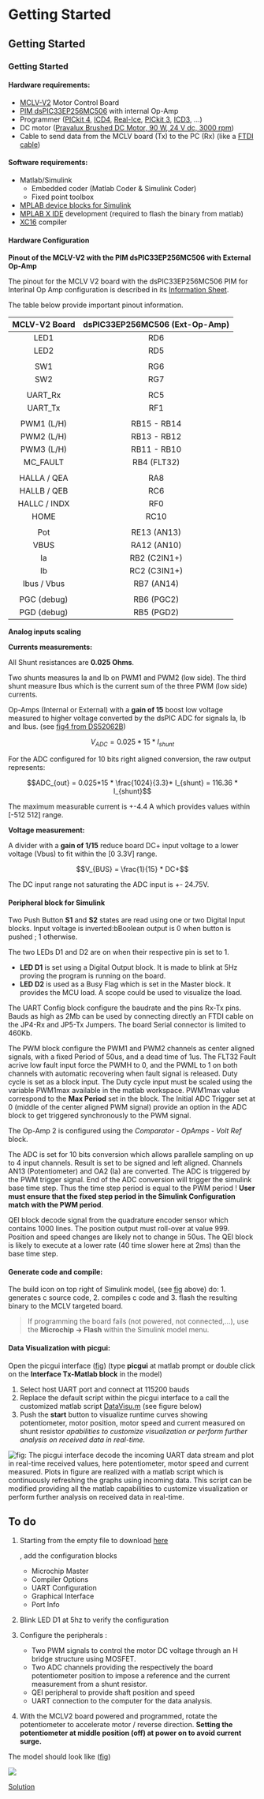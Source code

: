 # Getting Started

## Getting Started

### Getting Started

#### Hardware requirements:

* [MCLV-V2](https://www.microchip.com/dsPICDEMMCLV-2DevelopmentBoard866) Motor Control Board
* [PIM dsPIC33EP256MC506](https://www.microchip.com/DevelopmentTools/ProductDetails/ma330031) with internal Op-Amp
* Programmer \([PICkit 4](https://www.microchip.com/pickit4), [ICD4](https://www.microchip.com/icd4), [Real-Ice](https://www.microchip.com/realice), [PICkit 3](https://www.microchip.com/pickit3), [ICD3](https://www.microchip.com/icd3), ...\)
* DC motor \([Pravalux Brushed DC Motor, 90 W, 24 V dc, 3000 rpm](https://uk.rs-online.com/web/p/dc-motors/0716200/)\)
* Cable to send data from the MCLV board \(Tx\) to the PC \(Rx\) \(like a [FTDI cable](https://www.ftdichip.com/Products/Cables/USBTTLSerial.htm)\)

#### Software requirements:

* Matlab/Simulink
  * Embedded coder \(Matlab Coder & Simulink Coder\)
  * Fixed point toolbox
* [MPLAB device blocks for Simulink](https://www.microchip.com/SimulinkBlocks)
* [MPLAB X IDE](https://www.microchip.com/MPLABX) development \(required to flash the binary from matlab\)
* [XC16](https://www.microchip.com/XC16) compiler

#### Hardware Configuration

**Pinout of the MCLV-V2 with the PIM dsPIC33EP256MC506 with External Op-Amp**

The pinout for the MCLV V2 board with the dsPIC33EP256MC506 PIM for Interlnal Op Amp configuration is described in its [Information Sheet](http://ww1.microchip.com/downloads/en/DeviceDoc/dsPIC33EP256MC506%20Internal%20Op%20Amp%20PIM%20Infosheet%20Rev%20B.pdf).

The table below provide important pinout information.

| MCLV-V2 Board | dsPIC33EP256MC506 \(Ext-Op-Amp\) |
| :---: | :---: |
| LED1 | RD6 |
| LED2 | RD5 |
|  |  |
| SW1 | RG6 |
| SW2 | RG7 |
|  |  |
| UART\_Rx | RC5 |
| UART\_Tx | RF1 |
|  |  |
| PWM1 \(L/H\) | RB15 - RB14 |
| PWM2 \(L/H\) | RB13 - RB12 |
| PWM3 \(L/H\) | RB11 - RB10 |
| MC\_FAULT | RB4  \(FLT32\) |
|  |  |
| HALLA / QEA | RA8 |
| HALLB / QEB | RC6 |
| HALLC / INDX | RF0 |
| HOME | RC10 |
|  |  |
| Pot | RE13  \(AN13\) |
| VBUS | RA12  \(AN10\) |
| Ia | RB2   \(C2IN1+\) |
| Ib | RC2   \(C3IN1+\) |
| Ibus / Vbus | RB7   \(AN14\) |
|  |  |
| PGC \(debug\) | RB6 \(PGC2\) |
| PGD \(debug\) | RB5 \(PGD2\) |

**Analog inputs scaling**

**Currents measurements:**

All Shunt resistances are **0.025 Ohms**.

Two shunts measures Ia and Ib on PWM1 and PWM2 \(low side\). The third shunt measure Ibus which is the current sum of the three PWM \(low side\) currents.

Op-Amps \(Internal or External\) with a **gain of 15** boost low voltage measured to higher voltage converted by the dsPIC ADC for signals Ia, Ib and Ibus. \(see [fig4 from DS52062B](https://github.com/rdelpoux/INSA_TP_CommandeTempsReel_MCC/tree/f4be492167956b5449ef4fb184332b885cf5780f/Figures/GettingStarted/Internal_OpAmp_DS52062B_Fig4.png)\)

$$V_{ADC} = 0.025*15*I_{shunt}$$

For the ADC configured for 10 bits right aligned conversion, the raw output represents:

$$ADC_{out} = 0.025*15 * \frac{1024}{3.3}* I_{shunt} = 116.36 * I_{shunt}$$

The maximum measurable current is +-4.4 A which provides values within \[-512 512\] range.

**Voltage measurement:**

A divider with a **gain of 1/15** reduce board DC+ input voltage to a lower voltage \(Vbus\) to fit within the \[0 3.3V\] range.

$$V_{BUS} = \frac{1}{15} * DC+$$

The DC input range not saturating the ADC input is +- 24.75V.

#### Peripheral block for Simulink

Two Push Button **S1** and **S2** states are read using one or two Digital Input blocks. Input voltage is inverted:bBoolean output is 0 when button is pushed ; 1 otherwise.

The two LEDs D1 and D2 are on when their respective pin is set to 1.

* **LED D1** is set using a Digital Output block. It is made to blink at 5Hz proving the program is running on the board. 
* **LED D2** is used as a Busy Flag which is set in the Master block. It provides the MCU load. A scope could be used to visualize the load.

The UART Config block configure the baudrate and the pins Rx-Tx pins. Bauds as high as 2Mb can be used by connecting directly an FTDI cable on the JP4-Rx and JP5-Tx Jumpers. The board Serial connector is limited to 460Kb.

The PWM block configure the PWM1 and PWM2 channels as center aligned signals, with a fixed Period of 50us, and a dead time of 1us. The FLT32 Fault acrive low fault input force the PWMH to 0, and the PWML to 1 on both channels with automatic recovering when fault signal is released. Duty cycle is set as a block input. The Duty cycle input must be scaled using the variable PWM1max available in the matlab workspace. PWM1max value correspond to the **Max Period** set in the block. The Initial ADC Trigger set at 0 \(middle of the center aligned PWM signal\) provide an option in the ADC block to get triggered synchronously to the PWM signal.

The Op-Amp 2 is configured using the _Comparator - OpAmps - Volt Ref_ block.

The ADC is set for 10 bits conversion which allows parallele sampling on up to 4 input channels. Result is set to be signed and left aligned. Channels AN13 \(Potentiometer\) and OA2 \(Ia\) are converted. The ADC is triggered by the PWM trigger signal. End of the ADC conversion will trigger the simulink base time step. Thus the time step period is equal to the PWM period ! **User must ensure that the fixed step period in the Simulink Configuration match with the PWM period**.

QEI block decode signal from the quadrature encoder sensor which contains 1000 lines. The position output must roll-over at value 999. Position and speed changes are likely not to change in 50us. The QEI block is likely to execute at a lower rate \(40 time slower here at 2ms\) than the base time step.

#### Generate code and compile:

The build icon on top right of Simulink model, \(see [fig](https://github.com/rdelpoux/INSA_TP_CommandeTempsReel_MCC/tree/f4be492167956b5449ef4fb184332b885cf5780f/Figures/GettingStarted/Model_Hardware_Test_withSampleTime.png) above\) do: 1. generates c source code, 2. compiles c code and 3. flash the resulting binary to the MCLV targeted board.

> If programming the board fails \(not powered, not connected,...\), use the **Microchip -&gt; Flash** within the Simulink model menu.

#### Data Visualization with picgui:

Open the picgui interface \([fig](https://github.com/rdelpoux/INSA_TP_CommandeTempsReel_MCC/tree/f4be492167956b5449ef4fb184332b885cf5780f/Figures/GettingStarted/DataVisu.png)\) \(type **picgui** at matlab prompt or double click on the **Interface Tx-Matlab block** in the model\)

1. Select host UART port and connect at 115200 bauds
2. Replace the default script within the picgui interface to a call the customized matlab script [DataVisu.m](https://github.com/rdelpoux/INSA_TP_CommandeTempsReel_MCC/tree/f4be492167956b5449ef4fb184332b885cf5780f/DataVisu.m) \(see figure below\)
3. Push the **start** button to visualize runtime curves showing potentiometer, motor position, motor speed and current measured on shunt resistor _apabilities to customize visualization or perform further analysis on received data in real-time._

![fig: The picgui interface decode the incoming UART data stream and plot in real-time received values, here potentiometer, motor speed and current measured. Plots in figure are realized with a matlab script which is continuously refreshing the graphs using incoming data. This script can be modified providing all the matlab capabilities to customize visualization or perform further analysis on received data in real-time.](.gitbook/assets/datavisu.png)

## To do

1. Starting from the empty file to download [here](https://github.com/rdelpoux/INSA_TP_CommandeTempsReel_MCC/raw/f4be492167956b5449ef4fb184332b885cf5780f/LABMatlabFiles/02_GettingStarted/MCLV2_dsPIC33EP256MC506_base_R2017a.zip)

   , add the configuration blocks

   * Microchip Master
   * Compiler Options 
   * UART Configuration
   * Graphical Interface    
   * Port Info

2. Blink LED D1 at 5hz to verify the configuration
3. Configure the peripherals :
   * Two PWM signals to control the motor DC voltage through an H bridge structure using MOSFET.
   * Two ADC channels providing the respectively the board potentiometer position to impose a reference and the current measurement from a shunt resistor. 
   * QEI peripheral to provide shaft position and speed
   * UART connection to the computer for the data analysis.     
4. With the MCLV2 board powered and programmed, rotate the potentiometer to accelerate motor / reverse direction. **Setting the potentiometer at middle position \(off\) at power on to avoid current surge.**

The model should look like \([fig](https://github.com/rdelpoux/INSA_TP_CommandeTempsReel_MCC/tree/f4be492167956b5449ef4fb184332b885cf5780f/Figures/GettingStarted/Model_Hardware_Test_withSampleTime.png)\)

![](.gitbook/assets/model_hardware_test_withsampletime%20%281%29.png)

[Solution](https://github.com/rdelpoux/INSA_TP_CommandeTempsReel_MCC/raw/master/LABMatlabFiles/02_GettingStarted/Correction/Correction2.zip)


